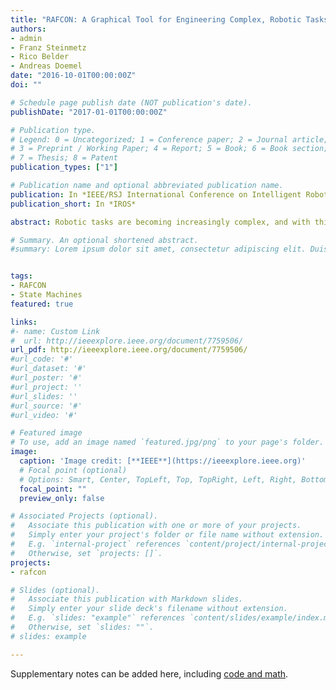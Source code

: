 ```yaml
---
title: "RAFCON: A Graphical Tool for Engineering Complex, Robotic Tasks"
authors:
- admin
- Franz Steinmetz
- Rico Belder
- Andreas Doemel
date: "2016-10-01T00:00:00Z"
doi: ""

# Schedule page publish date (NOT publication's date).
publishDate: "2017-01-01T00:00:00Z"

# Publication type.
# Legend: 0 = Uncategorized; 1 = Conference paper; 2 = Journal article;
# 3 = Preprint / Working Paper; 4 = Report; 5 = Book; 6 = Book section;
# 7 = Thesis; 8 = Patent
publication_types: ["1"]

# Publication name and optional abbreviated publication name.
publication: In *IEEE/RSJ International Conference on Intelligent Robots and Systems*
publication_short: In *IROS*

abstract: Robotic tasks are becoming increasingly complex, and with this also the robotic systems. This requires new tools to manage this complexity and to orchestrate the systems to fulfill demanding autonomous tasks. For this purpose, we developed a new graphical tool targeting at the creation and execution of robotic tasks, called RAFCON. These tasks are described in hierarchical state machines supporting concurrency. A formal notation of this concept is given. The tool provides many debugging mechanisms and a GUI with a graphical editor, allowing for intuitive visual programming and fast prototyping. The application of RAFCON for an autonomous mobile robot in the SpaceBotCamp competition has already proved to be successful.

# Summary. An optional shortened abstract.
#summary: Lorem ipsum dolor sit amet, consectetur adipiscing elit. Duis posuere tellus ac convallis placerat. Proin tincidunt magna sed ex sollicitudin condimentum.


tags:
- RAFCON
- State Machines
featured: true

links:
#- name: Custom Link
#  url: http://ieeexplore.ieee.org/document/7759506/
url_pdf: http://ieeexplore.ieee.org/document/7759506/
#url_code: '#'
#url_dataset: '#'
#url_poster: '#'
#url_project: ''
#url_slides: ''
#url_source: '#'
#url_video: '#'

# Featured image
# To use, add an image named `featured.jpg/png` to your page's folder. 
image:
  caption: 'Image credit: [**IEEE**](https://ieeexplore.ieee.org)'
  # Focal point (optional)
  # Options: Smart, Center, TopLeft, Top, TopRight, Left, Right, BottomLeft, Bottom, BottomRight
  focal_point: ""
  preview_only: false

# Associated Projects (optional).
#   Associate this publication with one or more of your projects.
#   Simply enter your project's folder or file name without extension.
#   E.g. `internal-project` references `content/project/internal-project/index.md`.
#   Otherwise, set `projects: []`.
projects:
- rafcon

# Slides (optional).
#   Associate this publication with Markdown slides.
#   Simply enter your slide deck's filename without extension.
#   E.g. `slides: "example"` references `content/slides/example/index.md`.
#   Otherwise, set `slides: ""`.
# slides: example

---
```


Supplementary notes can be added here, including [code and math](https://sourcethemes.com/academic/docs/writing-markdown-latex/).

